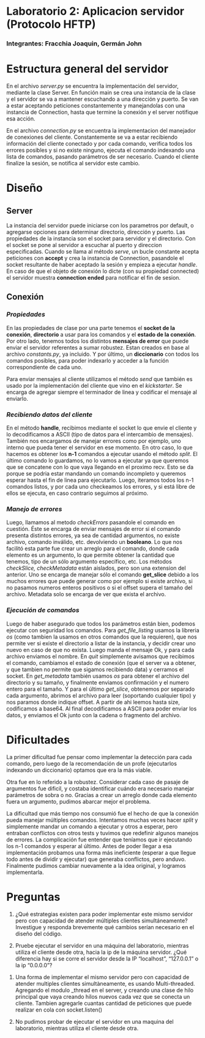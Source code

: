 # Laboratorio 2: Aplicacion servidor (Protocolo HFTP)
### Integrantes: Fracchia Joaquin, Germán John




# Estructura general del servidor

En el archivo *server.py* se encuentra la implementación del servidor, mediante la clase Server. En función main se crea una instancia de la clase y el servidor se va a mantener escuchando a una dirección y puerto. Se van a estar aceptando peticiones constantemente y manejandolas con una instancia de Connection, hasta que termine la conexión y el server notifique esa acción.

En el archivo *connection.py* se encuentra la implementacion del manejador de conexiones del cliente. Constantemente se va a estar recibiendo información del cliente conectado y por cada comando, verifica todos los errores posibles y si no existe ninguno, ejecuta el comando indexando una lista de comandos, pasando parámetros de ser necesario. Cuando el cliente finalize la sesión, se notifica al servidor este cambio.

# Diseño
## Server
La instancia del servidor puede iniciarse con los parametros por default, o agregarse opciones para determinar directorio, dirección y puerto. Las propiedades de la instancia son el socket para servidor y el directorio. Con el socket se pone al servidor a escuchar al puerto y direccion especificadas.
Cuando se llama al método *serve*, un bucle constante acepta peticiones con **accept** y crea la instancia de Connection, pasandole el socket resultante de haber aceptado la sesión y empieza a ejecutar *handle*. En caso de que el objeto de conexión lo dicte (con su propiedad connected) el servidor muestra **connection ended** para notificar el fin de sesion.

## Conexión

### *Propiedades*
En las propiedades de clase por una parte tenemos el **socket de la conexión**, **directorio** a usar para los comandos y el **estado de la conexión**.
Por otro lado, tenemos todos los distintos **mensajes de error** que puede enviar el servidor referentes a sumar robustez. Estan creados en base al archivo *constants.py*, ya incluido.
Y por último, un **diccionario** con todos los comandos posibles, para poder indexarlo y acceder a la función correspondiente de cada uno.

Para enviar mensajes al cliente utilizamos el método *send* que también es usado por la implementación del cliente que vino en el *kickstarter*. Se encarga de agregar siempre el terminador de linea y codificar el mensaje al enviarlo.

### *Recibiendo datos del cliente*
En el método **handle**, recibimos mediante el socket lo que envie el cliente y lo decodificamos a ASCII (tipo de datos para el intercambio de mensajes).
También nos encargamos de manejar errores como por ejemplo, uno interno que pueda tener el servidor en ese momento.
En otro caso, lo que hacemos es obtener los **n-1** comandos a ejecutar usando el método *split*. El último comando lo guardamos, no lo vamos a ejecutar ya que queremos que se concatene con lo que vaya llegando en el proximo recv. Esto se da porque se podria estar mandando un comando incompleto y queremos esperar hasta el fin de linea para ejecutarlo.
Luego, iteramos todos los n-1 comandos listos, y por cada uno checkeamos los errores, y si está libre de ellos se ejecuta, en caso contrario seguimos al próximo.

### *Manejo de errores*
Luego, llamamos al metodo *checkErrors* pasandole el comando en cuestión. Éste se encarga de enviar mensajes de error si el comando presenta distintos errores, ya sea de cantidad argumentos, no existe archivo, comando inválido, etc. devolviendo un **booleano**. Lo que nos facilitó esta parte fue crear un arreglo para el comando, donde cada elemento es un argumento, lo que permite obtener la cantidad que tenemos, tipo de un sólo argumento específico, etc.
Los métodos *checkSlice, checkMetadata* están aislados, pero son una extension del anterior. Uno se encarga de manejar sólo el comando **get_slice** debido a los muchos errores que puede generar como por ejemplo si existe archivo, si no pasamos numeros enteros positivos o si el offset supera el tamaño del archivo. Metadata solo se encarga de ver que exista el archivo.

### *Ejecución de comandos*
Luego de haber asegurado que todos los parámetros están bien, podemos ejecutar con seguridad los comandos.
Para *get_file_listing* usamos la libreria *os* (como tambien la usamos en otros comandos que la requieren), que nos permite ver si existe el directorio a listar de la instancia, y decidir crear uno nuevo en caso de que no exista. Luego manda el mensaje Ok, y para cada archivo enviamos el nombre.
En *quit* simplemente avisamos que recibimos el comando, cambiamos el estado de conexión (que el server va a obtener, y que tambien no permite que sigamos recibiendo data) y cerramos el socket.
En *get_metadata* también usamos *os* para obtener el archivo del directorio y su tamaño, y finalmente enviamos confirmación y el numero entero para el tamaño.
Y para el último *get_slice*, obtenemos por separado cada argumento,  abrimos el archivo para leer (soportando cualquier tipo) y nos paramos donde indique offset. A partir de ahi leemos hasta size, codificamos a base64. Al final decodificamos a ASCII para poder enviar los datos, y enviamos el Ok junto con la cadena o fragmento del archivo.

# Dificultades
La primer dificultad fue pensar como implementar la detección para cada comando, pero luego de la recomendación de un profe (ejecutarlos indexando un diccionario) optamos que era la más viable.

Otra fue en lo referido a la robustez. Considerar cada caso de pasaje de argumentos fue dificil, y costaba identificar cuándo era necesario manejar parámetros de sobra o no. Gracias a crear un arreglo donde cada elemento fuera un argumento, pudimos abarcar mejor el problema.

La dificultad que más tiempo nos consumió fue el hecho de que la conexión pueda manejar múltiples comandos. Intentamos muchas veces hacer *split* y simplemente mandar un comando a ejecutar y otros a esperar, pero entraban conflictos con otros tests y tuvimos que redefinir algunos manejos de errores. La complicación fue entender que teníamos que ir ejecutando los n-1 comandos y esperar al último. Antes de poder llegar a esa implementación probamos una forma más ineficiente (esperar a que llegue todo antes de dividir y ejecutar) que generaba conflictos, pero anduvo.
Finalmente pudimos cambiar nuevamente a la idea original, y logramos implementarla.


# Preguntas

1. ¿Qué estrategias existen para poder implementar este mismo servidor pero con capacidad de atender múltiples clientes simultáneamente? Investigue y responda brevemente qué cambios serían necesario en el diseño del código.

2. Pruebe ejecutar el servidor en una máquina del laboratorio, mientras utiliza el cliente desde otra, hacia la ip de la máquina servidor. ¿Qué diferencia hay si se corre el servidor desde la IP “localhost”, “127.0.0.1” o la ip “0.0.0.0”?

1) Una forma de implementar el mismo servidor pero con capacidad de atender multiples clientes simultàneamente, es usando Multi-threaded. Agregando el modulo _thread en el server, y creando una clase de hilo principal que vaya creando hilos nuevos cada vez que se conecta un cliente. Tambien agregarle cuantas cantidad de peticiones que puede realizar en cola con socket.listen() 

2) No pudimos probar de ejecutar el servidor en una maquina del laboratorio, mientras utiliza el cliente desde otra. 
